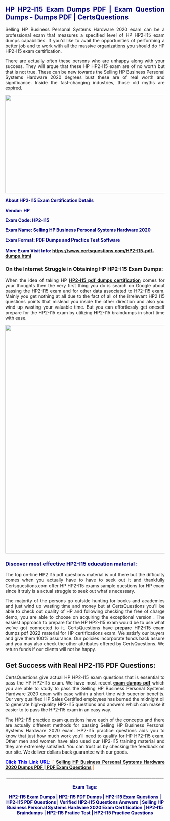 <h2 style="text-align: justify;"><span style="color: #000080;">HP HP2-I15 Exam Dumps PDF | Exam Question Dumps - Dumps PDF | CertsQuestions</span></h2>
<p style="text-align: justify;">Selling HP Business Personal Systems Hardware 2020 exam can be a professional exam that measures a specified level of HP  HP2-I15 exam dumps capabilities. If you'd like to avail the opportunities of performing a better job and to work with all the massive organizations you should do HP HP2-I15 exam certification.</p>
<p style="text-align: justify;">There are actually often these persons who are unhappy along with your success. They will argue that these HP  HP2-I15 exam are of no worth but that is not true. These can be new towards the Selling HP Business Personal Systems Hardware 2020 degrees bust these are of real worth and significance. Inside the fast-changing industries, those old myths are expired.</p>
<p><img style="display: block; margin-left: auto; margin-right: auto;" src="https://i.imgur.com/eaP4ae9.png" width="840" height="310" /></p>
<p><span style="color: #000080;"><strong>About HP2-I15 Exam Certification Details</strong></span></p>
<p><span style="color: #000080;"><strong>Vendor: HP<br /></strong></span></p>
<p><span style="color: #000080;"><strong>Exam Code: HP2-I15</strong></span></p>
<p><span style="color: #000080;"><strong>Exam Name: Selling HP Business Personal Systems Hardware 2020</strong></span></p>
<p><span style="color: #000080;"><strong>Exam Format: PDF Dumps and Practice Test Software<br /><br />More Exam Visit Info: <span style="color: #ff6600;"><a href="https://www.certsquestions.com/HP2-I15-pdf-dumps.html">https://www.certsquestions.com/HP2-I15-pdf-dumps.html</a></span></strong></span></p>
<h3>On the Internet Struggle in Obtaining HP HP2-I15 Exam Dumps:</h3>
<p style="text-align: justify;">When the idea of taking HP <a href="https://www.certsquestions.com/HP2-I15-pdf-dumps.html"><strong> HP2-I15 pdf dumps certification</strong></a> comes for your thoughts then the very first thing you do is search on Google about passing the HP2-I15 exam and for other data associated to HP2-I15 exam. Mainly you get nothing at all due to the fact of all of the irrelevant HP2 I15 questions points that mislead you inside the other direction and also you wind up wasting your valuable time. But you can effortlessly get oneself prepare for the HP2-I15 exam by utilizing HP2-I15 braindumps in short time with ease.</p>
<p><a href="https://www.certsquestions.com/HP2-I15-pdf-dumps.html"><img style="display: block; margin-left: auto; margin-right: auto;" src="https://i.imgur.com/pxhoKQ2.png" width="720" /></a></p>
<h3><span style="color: #000080;">Discover most effective  HP2-I15 education material :</span></h3>
<p style="text-align: justify;">The top on-line HP2 I15 pdf questions material is out there but the difficulty comes when you actually have to have to seek out it and thankfully Certsquestions.com offer HP HP2-I15 exams sample questions for HP  exam since it truly is a actual struggle to seek out what's necessary.</p>
<p style="text-align: justify;">The majority of the persons go outside hunting for books and academies and just wind up wasting time and money but at CertsQuestions you'll be able to check out quality of HP  and following checking the free of charge demo, you are able to choose on acquiring the exceptional version . The easiest approach to prepare for the HP HP2-I15 exam would be to use what we've got connected to it. CertsQuestions have <span style="color: #000000;">prepare HP2-I15 exam dumps pdf 2022</span> material for HP certifications exam. We satisfy our buyers and give them 100% assurance. Our policies incorporate funds back assure and you may also check the other attributes offered by CertsQuestions. We return funds if our clients will not be happy.</p>
<h2>Get Success with Real HP2-I15 PDF Questions:</h2>
<p style="text-align: justify;">CertsQuestions give actual HP HP2-I15 exam questions that is essential to pass the HP  HP2-I15 exam. We have most recent<strong>&nbsp;<a href="https://www.certsquestions.com/">exam dumps pdf</a></strong>&nbsp;which you are able to study to pass the Selling HP Business Personal Systems Hardware 2020 exam with ease within a short time with superior benefits. Our very qualified HP Sales Certified employees has burned the midnight oil to generate high-quality HP2-I15 questions and answers which can make it easier to to pass the HP2-I15 exam in an easy way.</p>
<p style="text-align: justify;">The HP2-I15 practice exam questions have each of the concepts and there are actually different methods for passing Selling HP Business Personal Systems Hardware 2020 exam. HP2-I15 practice questions aids you to know that just how much work you'll need to qualify for HP  HP2-I15 exam. Other men and women have also used our HP2-I15 training material and they are extremely satisfied. You can trust us by checking the feedback on our site. We deliver dollars back guarantee with our goods.</p>
<p style="text-align: justify;"><span style="color: #0000ff;"><strong>Click This Link URL</strong>:</span> <span style="color: #ff6600;">[ <strong><a href="https://www.certsquestions.com/hp-sales-certified-certification.html">Selling HP Business Personal Systems Hardware 2020 Dumps PDF | PDF Exam Questions</a></strong> ]</span></p>
<p style="text-align: center;">______________________________________________________________________________</p>
<p style="text-align: center;"><span style="color: #000080;"><strong>Exam Tags:</strong></span></p>
<p style="text-align: center;"><span style="color: #000080;"><strong>HP2-I15 Exam Dumps | HP2-I15 PDF Dumps | HP2-I15 Exam Questions | HP2-I15 PDF Questions | Verified HP2-I15 Questions Answers | Selling HP Business Personal Systems Hardware 2020 Exam Certification | HP2-I15 Braindumps | HP2-I15 Pratice Test | HP2-I15 Practice Questions</strong></span></p>

